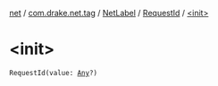 [net](../../../index.md) / [com.drake.net.tag](../../index.md) / [NetLabel](../index.md) / [RequestId](index.md) / [&lt;init&gt;](./-init-.md)

# &lt;init&gt;

`RequestId(value: `[`Any`](https://kotlinlang.org/api/latest/jvm/stdlib/kotlin/-any/index.html)`?)`